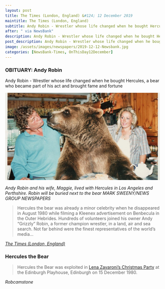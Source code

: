 ```yaml
---
layout: post
title: The Times (London, England) &#124; 12 December 2019
maintitle: The Times (London, England)
subtitle: Andy Robin - Wrestler whose life changed when he bought Hercules, a bear who became part of his act and brought fame and fortune
after: " via NewsBank"
description: Andy Robin - Wrestler whose life changed when he bought Hercules, a bear who became part of his act and brought fame and fortune.
post_description: Andy Robin - Wrestler whose life changed when he bought Hercules, a bear who became part of his act and brought fame and fortune.
image: /assets/images/newspapers/2019-12-12-Newsbank.jpg
categories: [NewsBank-Times, OnThisDay12December]
---
```


### OBITUARY: Andy Robin

Andy Robin - Wrestler whose life changed when he bought Hercules, a bear who became part of his act and brought fame and fortune

![](/assets/images/newspapers/2019-12-12-Newsbank.jpg)

<cite>Andy Robin and his wife, Maggie, lived with Hercules in Los Angeles and Perthshire. Robin will be buried next to the bear
MARK SWEENY/NEWS GROUP NEWSPAPERS</cite>

> Hercules the bear was already a minor celebrity when he disappeared in August 1980 while filming a Kleenex advertisement on Benbecula in the Outer Hebrides. Hundreds of volunteers joined his owner Andy “Grizzly” Robin, a former champion wrestler, in a land, air and sea search. Not far behind were the finest representatives of the world’s media...

<cite>[The Times (London, England)](https://www.thetimes.co.uk/article/andy-robin-bwpk80dtv)</cite>

### Hercules the Bear
> Hercules the Bear was exploited in [Lena Zavaroni’s Christmas Party](/theatre/1980/12/15/lena-zavaronis-christmas-party.html) at the Edinburgh Playhouse, Edinburgh on 15 December 1980.

<cite>Robcamstone</cite>

